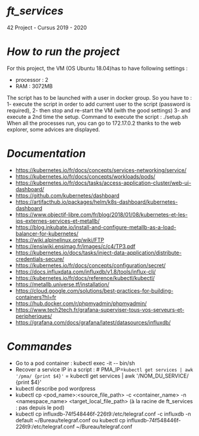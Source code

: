 # *ft_services*
42 Project - Cursus 2019 - 2020

# *How to run the project*
For this project, the VM (OS Ubuntu 18.04)has to have following settings : 
- processor : 2 
- RAM : 3072MB

The script has to be launched with a user in docker group.
So you have to :
1- execute the script in order to add current user to the script (password is required), 
2- then stop and re-start the VM (with the good settings)
3- and execute a 2nd time the setup.
Command to execute the script :
./setup.sh
When all the processes run, you can go to 172.17.0.2 thanks to the web explorer, some advices are displayed.

# *Documentation*
* https://kubernetes.io/fr/docs/concepts/services-networking/service/
* https://kubernetes.io/fr/docs/concepts/workloads/pods/
* https://kubernetes.io/fr/docs/tasks/access-application-cluster/web-ui-dashboard/
* https://github.com/kubernetes/dashboard
* https://artifacthub.io/packages/helm/k8s-dashboard/kubernetes-dashboard
* https://www.objectif-libre.com/fr/blog/2018/01/08/kubernetes-et-les-ips-externes-services-et-metallb/
* https://blog.inkubate.io/install-and-configure-metallb-as-a-load-balancer-for-kubernetes/
* https://wiki.alpinelinux.org/wiki/FTP
* https://ensiwiki.ensimag.fr/images/c/c4/TP3.pdf
* https://kubernetes.io/docs/tasks/inject-data-application/distribute-credentials-secure/
* https://kubernetes.io/fr/docs/concepts/configuration/secret/
* https://docs.influxdata.com/influxdb/v1.8/tools/influx-cli/
* https://kubernetes.io/fr/docs/reference/kubectl/kubectl/
* https://metallb.universe.tf/installation/
* https://cloud.google.com/solutions/best-practices-for-building-containers?hl=fr
* https://hub.docker.com/r/phpmyadmin/phpmyadmin/
* https://www.tech2tech.fr/grafana-superviser-tous-vos-serveurs-et-peripheriques/
* https://grafana.com/docs/grafana/latest/datasources/influxdb/

# *Commandes*
* Go to a pod container : kubectl exec -it <nom du pod ex : phpmyadmin-deployment-6d6f76c9f-ljnfr> -- bin/sh
* Recover a service IP in a script : # PMA_IP=`kubectl get services | awk '/pma/ {print $4}'`
= kubectl get services | awk '/NOM_DU_SERVICE/ {print $4}'
* kubectl describe pod wordpress
* kubectl cp <pod_name>:<source_file_path> -c <container_name> -n <namespace_name> <target_local_file_path> (à la racine de ft_services : pas depuis le pod)
* kubectl cp influxdb-74f548446f-226t9:/etc/telegraf.conf -c influxdb -n default ~/Bureau/telegraf.conf
ou kubectl cp influxdb-74f548446f-226t9:/etc/telegraf.conf ~/Bureau/telegraf.conf

